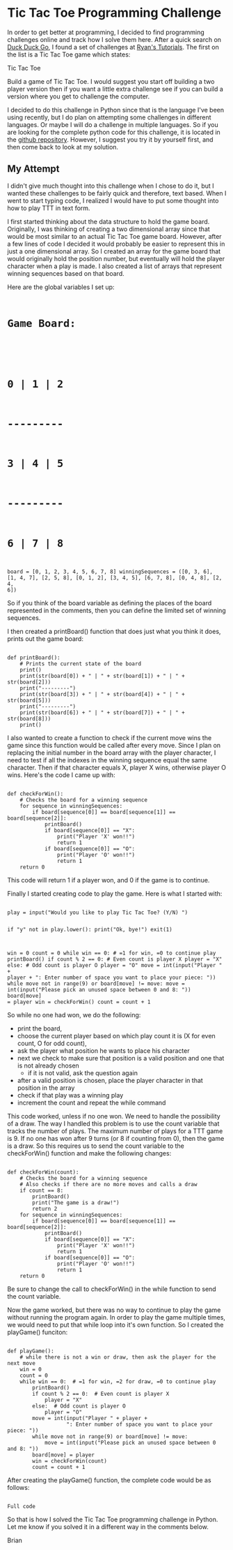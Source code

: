 # Tic Tac Toe Programming Challenge

In order to get better at programming, I decided to find programming challenges online and track how I solve them here.  After a quick search on [Duck Duck Go](https://www.duckduckgo.com), I found a set of challenges at [Ryan's Tutorials](https://ryanstutorials.net/programming-challenges/).  The first on the list is a Tic Tac Toe game which states:

<quote>
Tic Tac Toe

Build a game of Tic Tac Toe. I would suggest you start off building a two player version then if you want a little extra challenge see if you can build a version where you get to challenge the computer.
</quote>

I decided to do this challenge in Python since that is the language I've been using recently, but I do plan on attempting some challenges in different languages.  Or maybe I will do a challenge in multiple languages.  So if you are looking for the complete python code for this challenge, it is located in the [github repository](https://github.com/ProgrammingAway/CodingChalenges/blob/main/TicTacToe/tictactoe.py).  However, I suggest you try it by yourself first, and then come back to look at my solution.

## My Attempt

I didn't give much thought into this challenge when I chose to do it, but I wanted these challenges to be fairly quick and therefore, text based.  When I went to start typing code, I realized I would have to put some thought into how to play TTT in text form.

I first started thinking about the data structure to hold the game board.  Originally, I was thinking of creating a two dimensional array since that would be most similar to an actual Tic Tac Toe game board.  However, after a few lines of code I decided it would probably be easier to represent this in just a one dimensional array.  So I created an array for the game board that would originally hold the position number, but eventually will hold the player character when a play is made.  I also created a list of arrays that represent winning sequences based on that board.

Here are the global variables I set up:
<code>
# Game Board:
#
# 0 | 1 | 2
# ---------
# 3 | 4 | 5
# ---------
# 6 | 7 | 8

board = [0, 1, 2, 3, 4, 5, 6, 7, 8]
winningSequences = ([0, 3, 6], [1, 4, 7], [2, 5, 8], [0, 1, 2],
                    [3, 4, 5], [6, 7, 8], [0, 4, 8], [2, 4, 6])
</code>

So if you think of the board variable as defining the places of the board represented in the comments, then you can define the limited set of winning sequences.

I then created a printBoard() function that does just what you think it does, prints out the game board:

<code>
def printBoard():
    # Prints the current state of the board
    print()
    print(str(board[0]) + " | " + str(board[1]) + " | " + str(board[2]))
    print("---------")
    print(str(board[3]) + " | " + str(board[4]) + " | " + str(board[5]))
    print("---------")
    print(str(board[6]) + " | " + str(board[7]) + " | " + str(board[8]))
    print()
</code>

I also wanted to create a function to check if the current move wins the game since this function would be called after every move.  Since I plan on replacing the initial number in the board array with the player character, I need to test if all the indexes in the winning sequence equal the same character.  Then if that character equals X, player X wins, otherwise player O wins.  Here's the code I came up with:

<code>
def checkForWin():
    # Checks the board for a winning sequence
    for sequence in winningSequences:
        if board[sequence[0]] == board[sequence[1]] == board[sequence[2]]:
            printBoard()
            if board[sequence[0]] == "X":
                print("Player 'X' won!!")
                return 1
            if board[sequence[0]] == "O":
                print("Player 'O' won!!")
                return 1
    return 0
</code>

This code will return 1 if a player won, and 0 if the game is to continue.

Finally I started creating code to play the game.  Here is what I started with:

<code>
play = input("Would you like to play Tic Tac Toe? (Y/N) ")

if "y" not in play.lower():
    print("Ok, bye!")
    exit(1)

win = 0
count = 0
while win == 0:  # =1 for win, =0 to continue play
    printBoard()
    if count % 2 == 0:  # Even count is player X
        player = "X"
    else:  # Odd count is player O
        player = "O"
    move = int(input("Player " + player +
                ": Enter number of space you want to place your piece: "))
    while move not in range(9) or board[move] != move:
        move = int(input("Please pick an unused space between 0 and 8: "))
    board[move] = player
    win = checkForWin()
    count = count + 1
</code>

So while no one had won, we do the following:
 - print the board, 
 - choose the current player based on which play count it is (X for even count, O for odd count),
 - ask the player what position he wants to place his character
 - next we check to make sure that position is a valid position and one that is not already chosen
   - if it is not valid, ask the question again
 - after a valid position is chosen, place the player character in that position in the array
 - check if that play was a winning play
 - increment the count and repeat the while command

This code worked, unless if no one won.  We need to handle the possibility of a draw.  The way I handled this problem is to use the count variable that tracks the number of plays.  The maximum number of plays for a TTT game is 9.  If no one has won after 9 turns (or 8 if counting from 0), then the game is a draw.  So this requires us to send the count variable to the checkForWin() function and make the following changes:

<code>
def checkForWin(count):
    # Checks the board for a winning sequence
    # Also checks if there are no more moves and calls a draw
    if count == 8:
        printBoard()
        print("The game is a draw!")
        return 2
    for sequence in winningSequences:
        if board[sequence[0]] == board[sequence[1]] == board[sequence[2]]:
            printBoard()
            if board[sequence[0]] == "X":
                print("Player 'X' won!!")
                return 1
            if board[sequence[0]] == "O":
                print("Player 'O' won!!")
                return 1
    return 0
</code>

Be sure to change the call to checkForWin() in the while function to send the count variable.  

Now the game worked, but there was no way to continue to play the game without running the program again.  In order to play the game multiple times, we would need to put that while loop into it's own function.  So I created the playGame() funciton:

<code>
def playGame():
    # while there is not a win or draw, then ask the player for the next move
    win = 0
    count = 0
    while win == 0:  # =1 for win, =2 for draw, =0 to continue play
        printBoard()
        if count % 2 == 0:  # Even count is player X
            player = "X"
        else:  # Odd count is player O
            player = "O"
        move = int(input("Player " + player +
                   ": Enter number of space you want to place your piece: "))
        while move not in range(9) or board[move] != move:
            move = int(input("Please pick an unused space between 0 and 8: "))
        board[move] = player
        win = checkForWin(count)
        count = count + 1
</code>

After creating the playGame() function, the complete code would be as follows:

<code>
Full code
</code>

So that is how I solved the Tic Tac Toe programming challenge in Python.  Let me know if you solved it in a different way in the comments below.

Brian